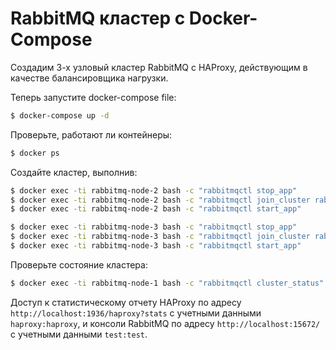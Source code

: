 # RabbitMQ кластер c Docker-Compose

Создадим 3-х узловый кластер RabbitMQ с HAProxy, действующим в качестве балансировщика нагрузки.

Теперь запустите docker-compose file:

```sh
$ docker-compose up -d
```

Проверьте, работают ли контейнеры:

```sh
$ docker ps
```

Создайте кластер, выполнив:

```sh
$ docker exec -ti rabbitmq-node-2 bash -c "rabbitmqctl stop_app"
$ docker exec -ti rabbitmq-node-2 bash -c "rabbitmqctl join_cluster rabbit@rabbitmq-node-1"
$ docker exec -ti rabbitmq-node-2 bash -c "rabbitmqctl start_app"

$ docker exec -ti rabbitmq-node-3 bash -c "rabbitmqctl stop_app"
$ docker exec -ti rabbitmq-node-3 bash -c "rabbitmqctl join_cluster rabbit@rabbitmq-node-1"
$ docker exec -ti rabbitmq-node-3 bash -c "rabbitmqctl start_app"
```

Проверьте состояние кластера:

```sh
$ docker exec -ti rabbitmq-node-1 bash -c "rabbitmqctl cluster_status"
```

Доступ к статистическому отчету HAProxy по адресу `http://localhost:1936/haproxy?stats` с учетными данными `haproxy:haproxy`, и консоли RabbitMQ по адресу `http://localhost:15672/` с учетными данными `test:test`.
